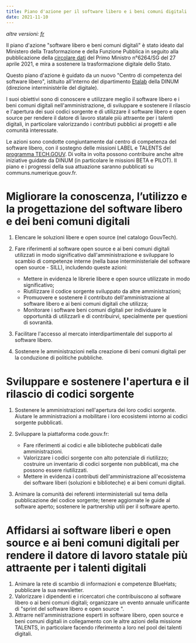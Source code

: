```yaml
---
title: Piano d'azione per il software libero e i beni comuni digitali
date: 2021-11-10
---
```


*altre versioni: [fr](plan-action-logiciels-libres-et-communs-numeriques.md)*

Il piano d'azione "software libero e beni comuni digitali" è stato
ideato dal Ministero della Trasformazione e della Funzione Pubblica in
seguito alla pubblicazione della [circolare
dati](https://www.legifrance.gouv.fr/circulaire/id/45162) del Primo
Ministro n°6264/SG del 27 aprile 2021, e mira a sostenere la
trasformazione digitale dello Stato.

Questo piano d'azione è guidato da un nuovo "Centro di competenza del
software libero", istituito all'interno del dipartimento
[Etalab](https://etalab.gouv.fr) della DINUM (direzione
interministérile del digitale).

I suoi obiettivi sono di conoscere e utilizzare meglio il software
libero e i beni comuni digitali nell'amministrazione, di sviluppare e
sostenere il rilascio e l'apertura dei suoi codici sorgente e di
utilizzare il software libero e open source per rendere il datore di
lavoro statale più attraente per i talenti digitali, in particolare
valorizzando i contributi pubblici ai progetti e alle comunità
interessate.

Le azioni sono condotte congiuntamente dal centro di competenza del
software libero, con il sostegno delle missioni LABEL e TALENTS del
[programma
TECH.GOUV](https://numerique.gouv.fr/publications/tech-gouv-strategie-et-feuille-de-route-2019-2021/). Di
volta in volta possono contribuire anche altre iniziative guidate da
DINUM (in particolare le missioni BETA e PILOT). Il piano e i
progressi della sua attuazione saranno pubblicati su
communs.numerique.gouv.fr.

# Migliorare la conoscenza, l’utilizzo e la progettazione del software libero e dei beni comuni digitali

1. Elencare le soluzioni libere e open source (nel catalogo GouvTech).

2. Fare riferimenti al software open source e ai beni comuni digitali
   utilizzati in modo significativo dall'amministrazione e sviluppare
   lo scambio di competenze interne (nella base interministeriale del
   software open source - SILL), includendo queste azioni:

   - Mettere in evidenza le librerie libere e open source  utilizzate in modo significativo;
   - Riutilizzare il codice sorgente sviluppato da altre amministrazioni;
   - Promuovere e sostenere il contributo dell'amministrazione al software libero e ai beni comuni digitali che utilizza;
   - Monitorare i software beni comuni digitali per individuare le opportunità di utilizzarli e di contribuirvi, specialmente per questioni di sovranità.

3. Facilitare l'accesso al mercato interdipartimentale del supporto al software libero.

4. Sostenere le amministrazioni nella creazione di beni comuni digitali per la conduzione di politiche pubbliche.

# Sviluppare e sostenere l'apertura e il rilascio di codici sorgente

1. Sostenere le amministrazioni nell'apertura dei loro codici sorgente. Aiutare le amministrazioni a mobilitare i loro ecosistemi intorno ai codici sorgente pubblicati.

2. Sviluppare la piattaforma code.gouv.fr:
   - Fare riferimenti ai codici e alle biblioteche  pubblicati dalle amministrazioni.
   - Valorizzare i codici sorgente con alto potenziale di riutilizzo; costruire un inventario di codici sorgente non pubblicati, ma che possono essere riutilizzati.
   - Mettere in evidenza i contributi dell'amministrazione all'ecosistema dei software liberi (soluzioni e biblioteche) e ai beni comuni digitali.

3. Animare la comunità dei referenti interministeriali sul tema della pubblicazione del codice sorgente; tenere aggiornate le guide al software aperto; sostenere le partnership utili per il software aperto.

# Affidarsi ai software liberi e open source e ai beni comuni digitali per rendere il datore di lavoro statale più attraente per i talenti digitali

1. Animare la rete di scambio di informazioni e competenze BlueHats; pubblicare la sua newsletter.
2. Valorizzare i dipendenti e i ricercatori che contribuiscono al software libero o ai beni comuni digitali; organizzare un evento annuale unificante di "sprint del software libero e open source ".
3. Attrarre nell'amministrazione esperti in software libero, open source e beni comuni digitali in collegamento con le altre azioni della missione TALENTS, in particolare facendo riferimento a loro nel pool dei talenti digitali.
